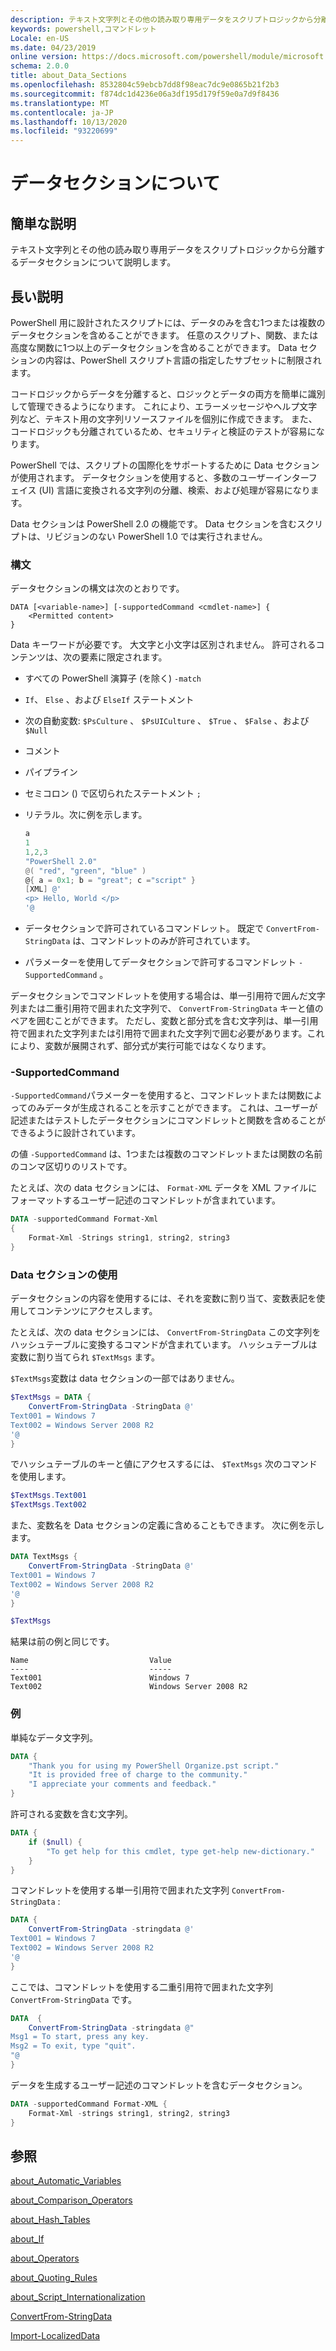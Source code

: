 ```yaml
---
description: テキスト文字列とその他の読み取り専用データをスクリプトロジックから分離するデータセクションについて説明します。
keywords: powershell,コマンドレット
Locale: en-US
ms.date: 04/23/2019
online version: https://docs.microsoft.com/powershell/module/microsoft.powershell.core/about/about_data_sections?view=powershell-7&WT.mc_id=ps-gethelp
schema: 2.0.0
title: about_Data_Sections
ms.openlocfilehash: 8532804c59ebcb7dd8f98eac7dc9e0865b21f2b3
ms.sourcegitcommit: f874dc1d4236e06a3df195d179f59e0a7d9f8436
ms.translationtype: MT
ms.contentlocale: ja-JP
ms.lasthandoff: 10/13/2020
ms.locfileid: "93220699"
---
```

# <a name="about-data-sections"></a>データセクションについて

## <a name="short-description"></a>簡単な説明
テキスト文字列とその他の読み取り専用データをスクリプトロジックから分離するデータセクションについて説明します。

## <a name="long-description"></a>長い説明

PowerShell 用に設計されたスクリプトには、データのみを含む1つまたは複数のデータセクションを含めることができます。 任意のスクリプト、関数、または高度な関数に1つ以上のデータセクションを含めることができます。 Data セクションの内容は、PowerShell スクリプト言語の指定したサブセットに制限されます。

コードロジックからデータを分離すると、ロジックとデータの両方を簡単に識別して管理できるようになります。 これにより、エラーメッセージやヘルプ文字列など、テキスト用の文字列リソースファイルを個別に作成できます。 また、コードロジックも分離されているため、セキュリティと検証のテストが容易になります。

PowerShell では、スクリプトの国際化をサポートするために Data セクションが使用されます。
データセクションを使用すると、多数のユーザーインターフェイス (UI) 言語に変換される文字列の分離、検索、および処理が容易になります。

Data セクションは PowerShell 2.0 の機能です。 Data セクションを含むスクリプトは、リビジョンのない PowerShell 1.0 では実行されません。

### <a name="syntax"></a>構文

データセクションの構文は次のとおりです。

```
DATA [<variable-name>] [-supportedCommand <cmdlet-name>] {
    <Permitted content>
}
```

Data キーワードが必要です。 大文字と小文字は区別されません。 許可されるコンテンツは、次の要素に限定されます。

- すべての PowerShell 演算子 (を除く) `-match`
- `If`、 `Else` 、および `ElseIf` ステートメント
- 次の自動変数: `$PsCulture` 、 `$PsUICulture` 、 `$True` 、 `$False` 、および `$Null`
- コメント
- パイプライン
- セミコロン () で区切られたステートメント `;`
- リテラル。次に例を示します。

  ```powershell
  a
  1
  1,2,3
  "PowerShell 2.0"
  @( "red", "green", "blue" )
  @{ a = 0x1; b = "great"; c ="script" }
  [XML] @'
  <p> Hello, World </p>
  '@
  ```

- データセクションで許可されているコマンドレット。 既定で `ConvertFrom-StringData` は、コマンドレットのみが許可されています。
- パラメーターを使用してデータセクションで許可するコマンドレット `-SupportedCommand` 。

データセクションでコマンドレットを使用する場合は、単一引用符で囲んだ文字列または二重引用符で囲まれた文字列で、 `ConvertFrom-StringData` キーと値のペアを囲むことができます。 ただし、変数と部分式を含む文字列は、単一引用符で囲まれた文字列または引用符で囲まれた文字列で囲む必要があります。これにより、変数が展開されず、部分式が実行可能ではなくなります。

### <a name="-supportedcommand"></a>-SupportedCommand

`-SupportedCommand`パラメーターを使用すると、コマンドレットまたは関数によってのみデータが生成されることを示すことができます。 これは、ユーザーが記述またはテストしたデータセクションにコマンドレットと関数を含めることができるように設計されています。

の値 `-SupportedCommand` は、1つまたは複数のコマンドレットまたは関数の名前のコンマ区切りのリストです。

たとえば、次の data セクションには、 `Format-XML` データを XML ファイルにフォーマットするユーザー記述のコマンドレットが含まれています。

```powershell
DATA -supportedCommand Format-Xml
{
    Format-Xml -Strings string1, string2, string3
}
```

### <a name="using-a-data-section"></a>Data セクションの使用

データセクションの内容を使用するには、それを変数に割り当て、変数表記を使用してコンテンツにアクセスします。

たとえば、次の data セクションには、 `ConvertFrom-StringData` この文字列をハッシュテーブルに変換するコマンドが含まれています。 ハッシュテーブルは変数に割り当てられ `$TextMsgs` ます。

`$TextMsgs`変数は data セクションの一部ではありません。

```powershell
$TextMsgs = DATA {
    ConvertFrom-StringData -StringData @'
Text001 = Windows 7
Text002 = Windows Server 2008 R2
'@
}
```

でハッシュテーブルのキーと値にアクセスするには、 `$TextMsgs` 次のコマンドを使用します。

```powershell
$TextMsgs.Text001
$TextMsgs.Text002
```

また、変数名を Data セクションの定義に含めることもできます。 次に例を示します。

```powershell
DATA TextMsgs {
    ConvertFrom-StringData -StringData @'
Text001 = Windows 7
Text002 = Windows Server 2008 R2
'@
}

$TextMsgs
```

結果は前の例と同じです。

```Output
Name                           Value
----                           -----
Text001                        Windows 7
Text002                        Windows Server 2008 R2
```

### <a name="examples"></a>例

単純なデータ文字列。

```powershell
DATA {
    "Thank you for using my PowerShell Organize.pst script."
    "It is provided free of charge to the community."
    "I appreciate your comments and feedback."
}
```

許可される変数を含む文字列。

```powershell
DATA {
    if ($null) {
        "To get help for this cmdlet, type get-help new-dictionary."
    }
}
```

コマンドレットを使用する単一引用符で囲まれた文字列 `ConvertFrom-StringData` :

```powershell
DATA {
    ConvertFrom-StringData -stringdata @'
Text001 = Windows 7
Text002 = Windows Server 2008 R2
'@
}
```

ここでは、コマンドレットを使用する二重引用符で囲まれた文字列 `ConvertFrom-StringData` です。

```powershell
DATA  {
    ConvertFrom-StringData -stringdata @"
Msg1 = To start, press any key.
Msg2 = To exit, type "quit".
"@
}
```

データを生成するユーザー記述のコマンドレットを含むデータセクション。

```powershell
DATA -supportedCommand Format-XML {
    Format-Xml -strings string1, string2, string3
}
```

## <a name="see-also"></a>参照

[about_Automatic_Variables](about_Automatic_Variables.md)

[about_Comparison_Operators](about_Comparison_Operators.md)

[about_Hash_Tables](about_Hash_Tables.md)

[about_If](about_If.md)

[about_Operators](about_Operators.md)

[about_Quoting_Rules](about_Quoting_Rules.md)

[about_Script_Internationalization](about_Script_Internationalization.md)

[ConvertFrom-StringData](xref:Microsoft.PowerShell.Utility.ConvertFrom-StringData)

[Import-LocalizedData](xref:Microsoft.PowerShell.Utility.Import-LocalizedData)
